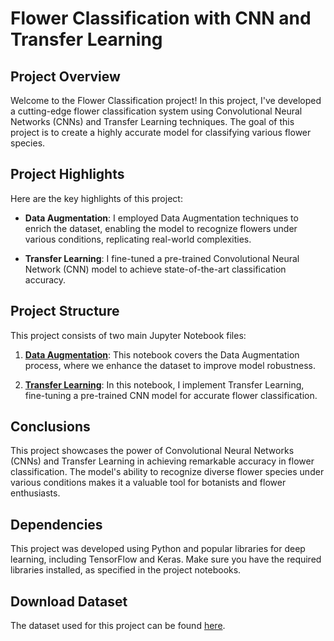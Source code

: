 # Flower Classification with CNN and Transfer Learning

## Project Overview

Welcome to the Flower Classification project! In this project, I've developed a cutting-edge flower classification system using Convolutional Neural Networks (CNNs) and Transfer Learning techniques. The goal of this project is to create a highly accurate model for classifying various flower species.

## Project Highlights

Here are the key highlights of this project:

- **Data Augmentation**: I employed Data Augmentation techniques to enrich the dataset, enabling the model to recognize flowers under various conditions, replicating real-world complexities.

- **Transfer Learning**: I fine-tuned a pre-trained Convolutional Neural Network (CNN) model to achieve state-of-the-art classification accuracy.

## Project Structure

This project consists of two main Jupyter Notebook files:

1. **[Data Augmentation](Code/Data_Augmentation.ipynbData_Augmentation.ipynb)**: This notebook covers the Data Augmentation process, where we enhance the dataset to improve model robustness.

2. **[Transfer Learning](Code/TransferLearning.ipynb)**: In this notebook, I implement Transfer Learning, fine-tuning a pre-trained CNN model for accurate flower classification.

## Conclusions

This project showcases the power of Convolutional Neural Networks (CNNs) and Transfer Learning in achieving remarkable accuracy in flower classification. The model's ability to recognize diverse flower species under various conditions makes it a valuable tool for botanists and flower enthusiasts.

## Dependencies

This project was developed using Python and popular libraries for deep learning, including TensorFlow and Keras. Make sure you have the required libraries installed, as specified in the project notebooks.

## Download Dataset

The dataset used for this project can be found [here](https://storage.googleapis.com/download.tensorflow.org/example_images/flower_photos.tgz).